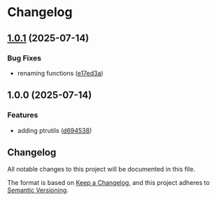 # Changelog

## [1.0.1](https://github.com/manuelarte/ptrutils/compare/v1.0.0...v1.0.1) (2025-07-14)


### Bug Fixes

* renaming functions ([e17ed3a](https://github.com/manuelarte/ptrutils/commit/e17ed3ac1fcf8993dc01da533238176661460f77))

## 1.0.0 (2025-07-14)


### Features

* adding ptrutils ([d694538](https://github.com/manuelarte/ptrutils/commit/d69453821ff04b7ac365da653baf2c919bfc663c))

## Changelog

All notable changes to this project will be documented in this file.

The format is based on [Keep a Changelog](https://keepachangelog.com/en/1.1.0/),
and this project adheres to [Semantic Versioning](https://semver.org/spec/v2.0.0.html).
